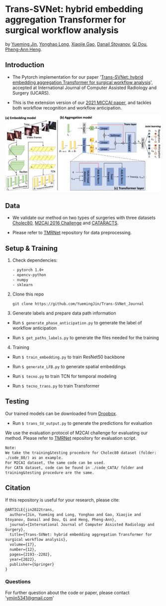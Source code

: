 # Trans-SVNet: hybrid embedding aggregation Transformer for surgical workflow analysis
by [Yueming Jin](https://yuemingjin.github.io/), [Yonghao Long](https://scholar.google.com/citations?user=HIjQdFQAAAAJ&hl=zh-CN), [Xiaojie Gao](https://scholar.google.com/citations?user=Cu09UTYAAAAJ&hl=en), [Danail Stoyanov](https://www.ucl.ac.uk/surgical-robot-vision/people/danail-stoyanov), [Qi Dou](http://www.cse.cuhk.edu.hk/~qdou/), [Pheng-Ann Heng](http://www.cse.cuhk.edu.hk/~pheng/). 

## Introduction
* The Pytorch implementation for our paper '[Trans-SVNet: hybrid embedding aggregation Transformer for surgical workflow analysis](https://link.springer.com/article/10.1007/s11548-022-02743-8)', accepted at International Journal of Computer Assisted Radiology and Surgery (IJCARS).

* This is the extension version of our [2021 MICCAI paper](https://link.springer.com/chapter/10.1007/978-3-030-87202-1_57), and tackles both workflow recognition and workflow anticipation.

<p align="center">
  <img src="figs/overview.png"  width="800"/>
</p>

## Data
* We validate our method on two types of surgeries with three datasets [Cholec80](http://camma.u-strasbg.fr/datasets), [M2CAI 2016 Challenge](http://camma.u-strasbg.fr/m2cai2016/index.php/program-challenge/) and [CATARACTS](https://ieee-dataport.org/open-access/cataracts).

* Please refer to [TMRNet](https://github.com/YuemingJin/TMRNet) repository for data preprocessing.

## Setup & Training

1. Check dependencies:
   ```
   - pytorch 1.0+
   - opencv-python
   - numpy
   - sklearn
   ```
2. Clone this repo
    ```shell
    git clone https://github.com/YuemingJin/Trans-SVNet_Journal
    ```

3. Generate labels and prepare data path information

* Run ``$ generate_phase_anticipation.py`` to generate the label of workflow anticipation

* Run ``$ get_paths_labels.py`` to generate the files needed for the training

4. Training

* Run ``$ train_embedding.py`` to train ResNet50 backbone

* Run ``$ generate_LFB.py`` to generate spatial embeddings

* Run ``$ tecno.py`` to train TCN for temporal modeling

* Run ``$ tecno_trans.py`` to train Transformer


## Testing

Our trained models can be downloaded from [Dropbox](https://www.dropbox.com/scl/fo/t39mc5awl7trrsv0t2mcy/h?dl=0&rlkey=gfalcbb0f2sa1ythpjwulrohy).

* Run ``$ trans_SV_output.py`` to generate the predictions for evaluation

We use the evaluation protocol of M2CAI challenge for evaluating our method.
Please refer to [TMRNet](https://github.com/YuemingJin/TMRNet/tree/main/code/eval/result/matlab-eval) repository for evaluation script.

```
Note: 
We take the training&testing procedure for Cholec80 dataset (folder: ./code_80/) as an example. 
For M2CAI dataset, the same code can be used. 
For CATA dataset, code can be found in ./code_CATA/ folder and training&testing procedure are the same.
```

## Citation
If this repository is useful for your research, please cite:
```
@ARTICLE{jin2022trans,  
  author={Jin, Yueming and Long, Yonghao and Gao, Xiaojie and Stoyanov, Danail and Dou, Qi and Heng, Pheng-Ann},  
  journal={International Journal of Computer Assisted Radiology and Surgery},   
  title={Trans-SVNet: hybrid embedding aggregation Transformer for surgical workflow analysis},
  volume={17},
  number={12},
  pages={2193--2202},
  year={2022},
  publisher={Springer}
}
```

### Questions

For further question about the code or paper, please contact 'ymjin5341@gmail.com'
